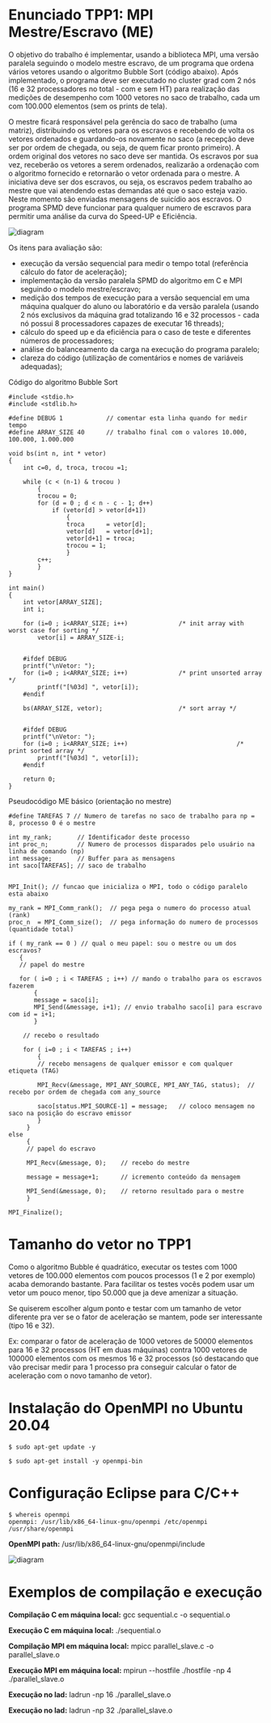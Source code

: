 # Enunciado TPP1: MPI Mestre/Escravo (ME)

O objetivo do trabalho é implementar, usando a biblioteca MPI, uma versão paralela seguindo o modelo mestre escravo, de um programa que ordena vários vetores usando o algoritmo Bubble Sort (código abaixo). Após implementado, o programa deve ser executado no cluster grad com 2 nós (16 e 32 processadores no total - com e sem HT) para realização das medições de desempenho com 1000 vetores no saco de trabalho, cada um com 100.000 elementos (sem os prints de tela).

O mestre ficará responsável pela gerência do saco de trabalho (uma matriz), distribuindo os vetores para os escravos e recebendo de volta os vetores ordenados e guardando-os novamente no saco (a recepção deve ser por ordem de chegada, ou seja, de quem ficar pronto primeiro). A ordem original dos vetores no saco deve ser mantida. Os escravos por sua vez, receberão os vetores a serem ordenados, realizarão a ordenação com o algoritmo fornecido e retornarão o vetor ordenada para o mestre. A iniciativa deve ser dos escravos, ou seja, os escravos pedem trabalho ao mestre que vai atendendo estas demandas até que o saco esteja vazio. Neste momento são enviadas mensagens de suicídio aos escravos. O programa SPMD deve funcionar para qualquer numero de escravos para permitir uma análise da curva do Speed-UP e Eficiência.

![diagram](images/MS.gif?raw=true "Funcionamento do modelo mestre escravo na ordenação de vários vetores (saco de trabalho)")

Os itens para avaliação são:

* execução da versão sequencial para medir o tempo total (referência cálculo do fator de aceleração);
* implementação da versão paralela SPMD do algoritmo em C e MPI seguindo o modelo mestre/escravo;
* medição dos tempos de execução para a versão sequencial em uma máquina qualquer do aluno ou laboratório e da versão paralela (usando 2 nós exclusivos da máquina grad totalizando 16 e 32 processos - cada nó possui 8 processadores capazes de executar 16 threads);
* cálculo do speed up e da eficiência para o caso de teste e diferentes números de processadores;
* análise do balanceamento da carga na execução do programa paralelo;
* clareza do código (utilização de comentários e nomes de variáveis adequadas);

Código do algoritmo Bubble Sort

```
#include <stdio.h>
#include <stdlib.h>

#define DEBUG 1            // comentar esta linha quando for medir tempo
#define ARRAY_SIZE 40      // trabalho final com o valores 10.000, 100.000, 1.000.000

void bs(int n, int * vetor)
{
    int c=0, d, troca, trocou =1;

    while (c < (n-1) & trocou )
        {
        trocou = 0;
        for (d = 0 ; d < n - c - 1; d++)
            if (vetor[d] > vetor[d+1])
                {
                troca      = vetor[d];
                vetor[d]   = vetor[d+1];
                vetor[d+1] = troca;
                trocou = 1;
                }
        c++;
        }
}
```

```
int main()
{
    int vetor[ARRAY_SIZE];
    int i;

    for (i=0 ; i<ARRAY_SIZE; i++)              /* init array with worst case for sorting */
        vetor[i] = ARRAY_SIZE-i;
   

    #ifdef DEBUG
    printf("\nVetor: ");
    for (i=0 ; i<ARRAY_SIZE; i++)              /* print unsorted array */
        printf("[%03d] ", vetor[i]);
    #endif

    bs(ARRAY_SIZE, vetor);                     /* sort array */


    #ifdef DEBUG
    printf("\nVetor: ");
    for (i=0 ; i<ARRAY_SIZE; i++)                              /* print sorted array */
        printf("[%03d] ", vetor[i]);
    #endif

    return 0;
}
```

Pseudocódigo ME básico (orientação no mestre)

```
#define TAREFAS 7 // Numero de tarefas no saco de trabalho para np = 8, processo 0 é o mestre

int my_rank;       // Identificador deste processo
int proc_n;        // Numero de processos disparados pelo usuário na linha de comando (np)
int message;       // Buffer para as mensagens 
int saco[TAREFAS]; // saco de trabalho


MPI_Init(); // funcao que inicializa o MPI, todo o código paralelo esta abaixo

my_rank = MPI_Comm_rank();  // pega pega o numero do processo atual (rank)
proc_n  = MPI_Comm_size();  // pega informação do numero de processos (quantidade total)

if ( my_rank == 0 ) // qual o meu papel: sou o mestre ou um dos escravos?
   {
   // papel do mestre

   for ( i=0 ; i < TAREFAS ; i++) // mando o trabalho para os escravos fazerem
       {
       message = saco[i];
       MPI_Send(&message, i+1); // envio trabalho saco[i] para escravo com id = i+1;
       } 

    // recebo o resultado

    for ( i=0 ; i < TAREFAS ; i++)
        {
        // recebo mensagens de qualquer emissor e com qualquer etiqueta (TAG)

        MPI_Recv(&message, MPI_ANY_SOURCE, MPI_ANY_TAG, status);  // recebo por ordem de chegada com any_source

        saco[status.MPI_SOURCE-1] = message;   // coloco mensagem no saco na posição do escravo emissor
        }
     }              
else               
     {
     // papel do escravo

     MPI_Recv(&message, 0);    // recebo do mestre

     message = message+1;      // icremento conteúdo da mensagem

     MPI_Send(&message, 0);    // retorno resultado para o mestre
     }

MPI_Finalize();
```

# Tamanho do vetor no TPP1

Como o algoritmo Bubble é quadrático, executar os testes com 1000 vetores de 100.000 elementos com poucos processos (1 e 2 por exemplo) acaba demorando bastante. Para facilitar os testes vocês podem usar um vetor um pouco menor, tipo 50.000 que ja deve amenizar a situação. 

Se quiserem escolher algum ponto e testar com um tamanho de vetor diferente pra ver se o fator de aceleração se mantem, pode ser interessante (tipo 16 e 32).

Ex: comparar o fator de aceleração de 1000 vetores de 50000 elementos para 16 e 32 processos (HT em duas máquinas) contra 1000 vetores de 100000 elementos com os mesmos 16 e 32 processos (só destacando que vão precisar medir para 1 processo pra conseguir calcular o fator de aceleração com o novo tamanho de vetor). 


# Instalação do OpenMPI no Ubuntu 20.04

```
$ sudo apt-get update -y
```

```
$ sudo apt-get install -y openmpi-bin
```

# Configuração Eclipse para C/C++

```
$ whereis openmpi
openmpi: /usr/lib/x86_64-linux-gnu/openmpi /etc/openmpi /usr/share/openmpi
```

**OpenMPI path:** /usr/lib/x86_64-linux-gnu/openmpi/include

![diagram](images/PathsAndSymbols.png?raw=true "Caminho para configurar o build do MPI no Eclipse")


# Exemplos de compilação e execução

**Compilação C em máquina local:** gcc sequential.c -o sequential.o

**Execução C em máquina local:** ./sequential.o

**Compilação MPI em máquina local:** mpicc parallel_slave.c -o parallel_slave.o

**Execução MPI em máquina local:** mpirun --hostfile ./hostfile -np 4 ./parallel_slave.o

**Execução no lad:** ladrun -np 16 ./parallel_slave.o

**Execução no lad:** ladrun -np 32 ./parallel_slave.o


